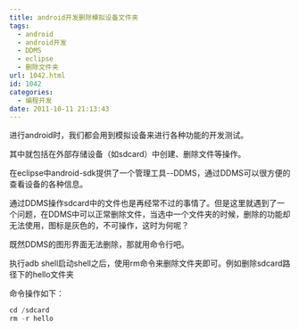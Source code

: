 ```yaml
---
title: android开发删除模拟设备文件夹
tags:
  - android
  - android开发
  - DDMS
  - eclipse
  - 删除文件夹
url: 1042.html
id: 1042
categories:
  - 编程开发
date: 2011-10-11 21:13:43
---
```


进行android时，我们都会用到模拟设备来进行各种功能的开发测试。  

其中就包括在外部存储设备（如sdcard）中创建、删除文件等操作。  

在eclipse中android-sdk提供了一个管理工具--DDMS，通过DDMS可以很方便的查看设备的各种信息。  

通过DDMS操作sdcard中的文件也是再经常不过的事情了。但是这里就遇到了一个问题，在DDMS中可以正常删除文件，当选中一个文件夹的时候，删除的功能却无法使用，图标是灰色的，不可操作，这时为何呢？  

既然DDMS的图形界面无法删除，那就用命令行吧。  

执行adb shell启动shell之后，使用rm命令来删除文件夹即可。例如删除sdcard路径下的hello文件夹  

命令操作如下：


```adb shell
cd /sdcard
rm -r hello
```